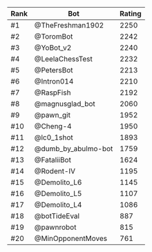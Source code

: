 Rank|Bot|Rating
---|---|---
#1|@TheFreshman1902|2250
#2|@ToromBot|2242
#3|@YoBot_v2|2240
#4|@LeelaChessTest|2232
#5|@PetersBot|2213
#6|@Intron014|2210
#7|@RaspFish|2192
#8|@magnusglad_bot|2060
#9|@pawn_git|1952
#10|@Cheng-4|1950
#11|@lc0_1shot|1893
#12|@dumb_by_abulmo-bot|1759
#13|@FataliiBot|1624
#14|@Rodent-IV|1195
#15|@Demolito_L6|1145
#16|@Demolito_L5|1107
#17|@Demolito_L4|1086
#18|@botTideEval|887
#19|@pawnrobot|815
#20|@MinOpponentMoves|761
